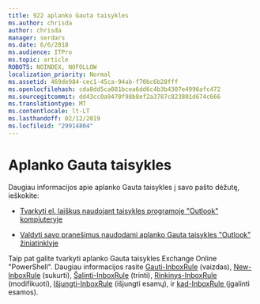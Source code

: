 ```yaml
---
title: 922 aplanko Gauta taisykles
ms.author: chrisda
author: chrisda
manager: serdars
ms.date: 6/6/2018
ms.audience: ITPro
ms.topic: article
ROBOTS: NOINDEX, NOFOLLOW
localization_priority: Normal
ms.assetid: 469de984-cec1-45ca-94ab-f70bc6b28fff
ms.openlocfilehash: cda8dd5ca081bcea6dd6c4b3b4307e4996afc472
ms.sourcegitcommit: dd43cc0a9470f98b8ef2a3787c823801d674c666
ms.translationtype: MT
ms.contentlocale: lt-LT
ms.lasthandoff: 02/12/2019
ms.locfileid: "29914804"
---
```

# <a name="inbox-rules"></a>Aplanko Gauta taisykles

Daugiau informacijos apie aplanko Gauta taisykles į savo pašto dėžutę, ieškokite:
  
- [Tvarkyti el. laiškus naudojant taisykles programoje "Outlook" kompiuteryje](https://support.office.com/article/c24f5dea-9465-4df4-ad17-a50704d66c59.aspx)
    
- [Valdyti savo pranešimus naudodami aplanko Gauta taisykles "Outlook" žiniatinklyje](https://support.office.com/article/8400435c-f14e-4272-9004-1548bb1848f2.aspx)
    
Taip pat galite tvarkyti aplanko Gauta taisykles Exchange Online "PowerShell". Daugiau informacijos rasite [Gauti-InboxRule](https://docs.microsoft.com/powershell/module/exchange/mailboxes/get-inboxrule) (vaizdas), [New-InboxRule](https://docs.microsoft.com/powershell/module/exchange/mailboxes/new-inboxrule) (sukurti), [Šalinti-InboxRule](https://docs.microsoft.com/powershell/module/exchange/mailboxes/remove-inboxrule) (trinti), [Rinkinys-InboxRule](https://docs.microsoft.com/powershell/module/exchange/mailboxes/set-inboxrule) (modifikuoti), [Išjungti-InboxRule](https://docs.microsoft.com/powershell/module/exchange/mailboxes/disable-inboxrule) (išjungti esamų), ir [kad-InboxRule ](https://docs.microsoft.com/powershell/module/exchange/mailboxes/enable-inboxrule)(įgalinti esamos). 
  

